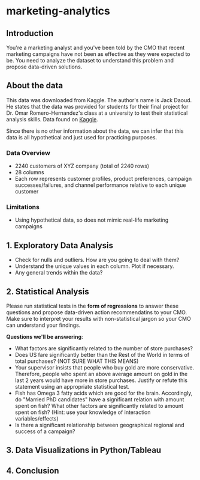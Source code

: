 # marketing-analytics

## Introduction

You're a marketing analyst and you've been told by the CMO that recent marketing campaigns have not been as effective as they were expected to be. You need to analyze the dataset to understand this problem and propose data-driven solutions.

## About the data

This data was downloaded from Kaggle. The author's name is Jack Daoud. He states that the data was provided for students for their final project for Dr. Omar Romero-Hernandez's class at a university to test their statistical analysis skills. Data found on [Kaggle](https://www.kaggle.com/jackdaoud/marketing-data).

Since there is no other information about the data, we can infer that this data is all hypothetical and just used for practicing purposes.

### Data Overview

- 2240 customers of XYZ company (total of 2240 rows)
- 28 columns
- Each row represents customer profiles, product preferences, campaign successes/failures, and channel performance relative to each unique customer

### Limitations

- Using hypothetical data, so does not mimic real-life marketing campaigns

## 1. Exploratory Data Analysis

- Check for nulls and outliers. How are you going to deal with them?
- Understand the unique values in each column. Plot if necessary.
- Any general trends within the data?

## 2. Statistical Analysis

Please run statistical tests in the **form of regressions** to answer these questions and propose data-driven action recommendatins to your CMO. Make sure to interpret your results with non-statistical jargon so your CMO can understand your findings.

**Questions we'll be answering**:

- What factors are significantly related to the number of store purchases?
- Does US fare significantly better than the Rest of the World in terms of total purchases? (NOT SURE WHAT THIS MEANS)
- Your supervisor insists that people who buy gold are more conservative. Therefore, people who spent an above average amount on gold in the last 2 years would have more in store purchases. Justify or refute this statement using an appropriate statistical test.
- Fish has Omega 3 fatty acids which are good for the brain. Accordingly, do "Married PhD candidates" have a significant relation with amount spent on fish? What other factors are significantly related to amount spent on fish? (Hint: use your knowledge of interaction variables/effects)
- Is there a significant relationship between geographical regional and success of a campaign?

## 3. Data Visualizations in Python/Tableau

## 4. Conclusion
